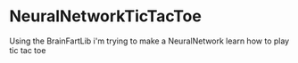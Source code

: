 # NeuralNetworkTicTacToe
Using the BrainFartLib i'm trying to make a NeuralNetwork learn how to play tic tac toe
